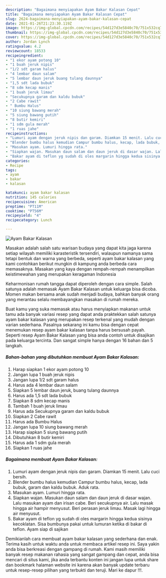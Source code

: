 ```yaml
---
description: "Bagaimana menyiapakan Ayam Bakar Kalasan Cepat"
title: "Bagaimana menyiapakan Ayam Bakar Kalasan Cepat"
slug: 2624-bagaimana-menyiapakan-ayam-bakar-kalasan-cepat
date: 2021-01-26T21:23:30.119Z
image: https://img-global.cpcdn.com/recipes/54d127d3e5840c70/751x532cq70/ayam-bakar-kalasan-foto-resep-utama.jpg
thumbnail: https://img-global.cpcdn.com/recipes/54d127d3e5840c70/751x532cq70/ayam-bakar-kalasan-foto-resep-utama.jpg
cover: https://img-global.cpcdn.com/recipes/54d127d3e5840c70/751x532cq70/ayam-bakar-kalasan-foto-resep-utama.jpg
author: Jordan Lynch
ratingvalue: 4.2
reviewcount: 18533
recipeingredient:
- "1 ekor ayam potong 10"
- "1 buah jeruk nipis"
- "1/2 sdt garam halus"
- "4 lembar daun salam"
- "5 lembar daun jeruk buang tulang daunnya"
- "1,5 sdt lada bubuk"
- "8 sdm kecap manis"
- "1 buah jeruk limau"
- "Secukupnya garam dan kaldu bubuk"
- "2 Cabe rawit"
- " Bumbu Halus"
- "10 siung bawang merah"
- "5 siung bawang putih"
- "8 butir kemiri"
- "1 sdm gula merah"
- "1 ruas jahe"
recipeinstructions:
- "Lumuri ayam dengan jeruk nipis dan garam. Diamkan 15 menit. Lalu cuci bersih."
- "Blender bumbu halus kemudian Campur bumbu halus, kecap, lada bubuk, garam dan kaldu bubuk. Aduk rata."
- "Masukan ayam. Lumuri hingga rata."
- "Siapkan wajan. Masukan daun salam dan daun jeruk di dasar wajan. Lalu masukan ayam dan irisan cabe. Beri secukupnya air. Lalu masak hingga air hampir menyusut. Beri perasan jeruk limau. Masak lagi hingga air menyusut."
- "Bakar ayam di teflon yg sudah di oles margarin hingga kedua sisinya kecoklatan. Sisa bumbunya pakai untuk lumuran ketika di bakar di teflon. Ayam siap di sajikan"
categories:
- Recipe
tags:
- ayam
- bakar
- kalasan

katakunci: ayam bakar kalasan 
nutrition: 145 calories
recipecuisine: American
preptime: "PT11M"
cooktime: "PT56M"
recipeyield: "4"
recipecategory: Lunch

---
```



![Ayam Bakar Kalasan](https://img-global.cpcdn.com/recipes/54d127d3e5840c70/751x532cq70/ayam-bakar-kalasan-foto-resep-utama.jpg)

Masakan adalah salah satu warisan budaya yang dapat kita jaga karena setiap wilayah memiliki karasteristik tersendiri, walaupun namanya sama tetapi bentuk dan warna yang berbeda, seperti ayam bakar kalasan yang kami contohkan berikut mungkin di kampung anda berbeda cara memasaknya. Masakan yang kaya dengan rempah-rempah menampilkan keistimewahan yang merupakan keragaman Indonesia

Keharmonisan rumah tangga dapat diperoleh dengan cara simple. Salah satunya adalah memasak Ayam Bakar Kalasan untuk keluarga bisa dicoba. Momen makan bersama anak sudah menjadi budaya, bahkan banyak orang yang merantau selalu membayangkan masakan di rumah mereka.



Buat kamu yang suka memasak atau harus menyiapkan makanan untuk tamu ada banyak variasi resep yang dapat anda praktekkan salah satunya ayam bakar kalasan yang merupakan resep terkenal yang mudah dengan varian sederhana. Pasalnya sekarang ini kamu bisa dengan cepat menemukan resep ayam bakar kalasan tanpa harus bersusah payah.
Seperti resep Ayam Bakar Kalasan yang bisa anda contoh untuk disajikan pada keluarga tercinta. Dan sangat simple hanya dengan 16 bahan dan 5 langkah.


<!--inarticleads1-->

##### Bahan-bahan yang dibutuhkan membuat Ayam Bakar Kalasan:

1. Harap siapkan 1 ekor ayam potong 10
1. Jangan lupa 1 buah jeruk nipis
1. Jangan lupa 1/2 sdt garam halus
1. Harus ada 4 lembar daun salam
1. Siapkan 5 lembar daun jeruk, buang tulang daunnya
1. Harus ada 1,5 sdt lada bubuk
1. Siapkan 8 sdm kecap manis
1. Tambah 1 buah jeruk limau
1. Harus ada Secukupnya garam dan kaldu bubuk
1. Siapkan 2 Cabe rawit
1. Harus ada  Bumbu Halus
1. Jangan lupa 10 siung bawang merah
1. Harap siapkan 5 siung bawang putih
1. Dibutuhkan 8 butir kemiri
1. Harus ada 1 sdm gula merah
1. Siapkan 1 ruas jahe




<!--inarticleads2-->

##### Bagaimana membuat  Ayam Bakar Kalasan:

1. Lumuri ayam dengan jeruk nipis dan garam. Diamkan 15 menit. Lalu cuci bersih.
1. Blender bumbu halus kemudian Campur bumbu halus, kecap, lada bubuk, garam dan kaldu bubuk. Aduk rata.
1. Masukan ayam. Lumuri hingga rata.
1. Siapkan wajan. Masukan daun salam dan daun jeruk di dasar wajan. Lalu masukan ayam dan irisan cabe. Beri secukupnya air. Lalu masak hingga air hampir menyusut. Beri perasan jeruk limau. Masak lagi hingga air menyusut.
1. Bakar ayam di teflon yg sudah di oles margarin hingga kedua sisinya kecoklatan. Sisa bumbunya pakai untuk lumuran ketika di bakar di teflon. Ayam siap di sajikan




Demikianlah cara membuat ayam bakar kalasan yang sederhana dan enak. Terima kasih untuk waktu anda untuk membaca artikel resep ini. Saya yakin anda bisa berkreasi dengan gampang di rumah. Kami masih memiliki banyak resep makanan rahasia yang sangat gampang dan cepat, anda bisa mencari di situs kami, jika anda terbantu konten ini jangan lupa untuk share dan bookmark halaman website ini karena akan banyak update terbaru untuk resep-resep pilihan yang terbukti dan teruji. Mari ke dapur !!!. 
